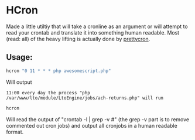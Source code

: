 # HCron

Made a little utiltiy that will take a cronline as an argument or will attempt to read your crontab and translate it into something human readable. Most (read: all) of the heavy lifting is actually done by [prettycron](https://github.com/azza-bazoo/prettycron). 

## Usage:

```bash
hcron "0 11 * * * php awesomescript.php"
```

Will output
```
11:00 every day the process "php /var/www/lto/module/LtoEngine/jobs/ach-returns.php" will run
```

```bash
hcron
```
Will read the output of "crontab -l | grep -v \#" (the grep -v part is to remove commented out cron jobs) and output all cronjobs in a human readable format.
